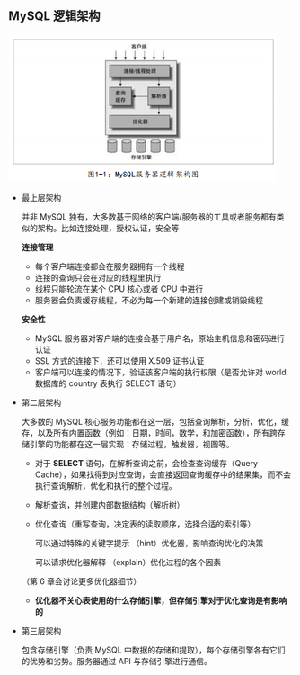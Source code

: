 ## MySQL 逻辑架构

![MySQL 逻辑架构图](images/logic.png)

- 最上层架构

  并非 MySQL 独有，大多数基于网络的客户端/服务器的工具或者服务都有类似的架构。比如连接处理，授权认证，安全等

  **连接管理**

  - 每个客户端连接都会在服务器拥有一个线程
  - 连接的查询只会在对应的线程里执行
  - 线程只能轮流在某个 CPU 核心或者 CPU 中进行
  - 服务器会负责缓存线程，不必为每一个新建的连接创建或销毁线程

  **安全性**

  - MySQL 服务器对客户端的连接会基于用户名，原始主机信息和密码进行认证
  - SSL 方式的连接下，还可以使用 X.509 证书认证
  - 客户端可以连接的情况下，验证该客户端的执行权限（是否允许对 world 数据库的 country 表执行 SELECT 语句）

  

- 第二层架构

  大多数的 MySQL 核心服务功能都在这一层，包括查询解析，分析，优化，缓存，以及所有内置函数（例如：日期，时间，数学，和加密函数），所有跨存储引擎的功能都在这一层实现：存储过程，触发器，视图等。

  - 对于 **SELECT** 语句，在解析查询之前，会检查查询缓存（Query Cache），如果找得到对应查询，会直接返回查询缓存中的结果集，而不会执行查询解析，优化和执行的整个过程。

  - 解析查询，并创建内部数据结构（解析树）

  - 优化查询（重写查询，决定表的读取顺序，选择合适的索引等）

    可以通过特殊的关键字提示 （hint）优化器，影响查询优化的决策

    可以请求优化器解释 （explain）优化过程的各个因素

  （第 6 章会讨论更多优化器细节）

  - **优化器不关心表使用的什么存储引擎，但存储引擎对于优化查询是有影响的**

  

- 第三层架构

  包含存储引擎（负责 MySQL 中数据的存储和提取），每个存储引擎各有它们的优势和劣势。服务器通过 API 与存储引擎进行通信。